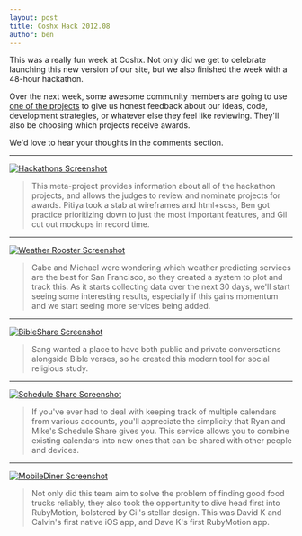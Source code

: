 ```yaml
---
layout: post
title: Coshx Hack 2012.08
author: ben
---
```

This was a really fun week at Coshx. Not only did we get to celebrate launching this new version of our site, but we also finished the week with a 48-hour hackathon.

Over the next week, some awesome community members are going to use [one of the projects](http://hackathons.coshx.com) to give us honest feedback about our ideas, code, development strategies, or whatever else they feel like reviewing. They'll also be choosing which projects receive awards.

We'd love to hear your thoughts in the comments section.

---

[![Hackathons Screenshot](http://i.imgur.com/eBBsC.png "Hackathons")](http://hackathons.coshx.com "Hackathons")

> This meta-project provides information about all of the hackathon projects, 
> and allows the judges to review and nominate projects for awards. 
> Pitiya took a stab at wireframes and html+scss, Ben got practice prioritizing 
> down to just the most important features, and Gil cut out mockups in record time.

---

[![Weather Rooster Screenshot](http://i.imgur.com/TIcLN.png "Weather Rooster")](http://weatherrooster.com "Weather Rooster")

> Gabe and Michael were wondering which weather predicting services are the best for 
> San Francisco, so they created a system to plot and track this. As it starts collecting 
> data over the next 30 days, we'll start seeing some interesting results, especially if this 
> gains momentum and we start seeing more services being added.

---

[![BibleShare Screenshot](http://i.imgur.com/IjiBz.png "BibleShare")](http://bible-share.herokuapp.com "BibleShare")

> Sang wanted a place to have both public and private conversations alongside Bible verses, 
> so he created this modern tool for social religious study.

---

[![Schedule Share Screenshot](http://i.imgur.com/MLp4U.png "Schedule Share")](http://scheduleshare.net "Schedule Share")

> If you've ever had to deal with keeping track of multiple calendars from various accounts, 
> you'll appreciate the simplicity that Ryan and Mike's Schedule Share gives you. 
> This service allows you to combine existing calendars into new ones that can be shared 
> with other people and devices.

---

[![MobileDiner Screenshot](http://i.imgur.com/tcdxG.png "MobileDiner")](http://motiondiner.com "Motion Diner")

> Not only did this team aim to solve the problem of finding good food trucks reliably, 
> they also took the opportunity to dive head first into RubyMotion, bolstered by 
> Gil's stellar design. 
> This was David K and Calvin's first native iOS app, and Dave K's first RubyMotion app.
